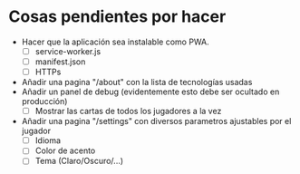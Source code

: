# Cosas pendientes por hacer
- Hacer que la aplicación sea instalable como PWA.
    - [ ] service-worker.js
    - [ ] manifest.json
    - [ ] HTTPs
- Añadir una pagina "/about" con la lista de tecnologías usadas
- Añadir un panel de debug (evidentemente esto debe ser ocultado en producción)
    - [ ] Mostrar las cartas de todos los jugadores a la vez
- Añadir una pagina "/settings" con diversos parametros ajustables por el jugador
    - [ ] Idioma
    - [ ] Color de acento
    - [ ] Tema (Claro/Oscuro/...)